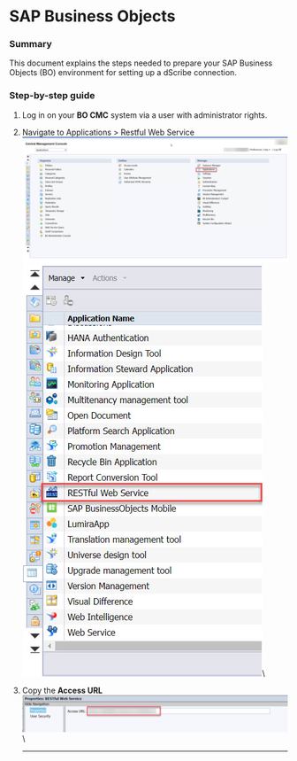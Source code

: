 # SAP Business Objects

### Summary

This document explains the steps needed to prepare your SAP Business Objects (BO) environment for setting up a dScribe connection.

### Step-by-step guide

1. Log in on your **BO CMC** system via a user with administrator rights.
2. Navigate to Applications > Restful Web Service\
   ![](../../.gitbook/assets/SAP-BO-application.jpg)\
   ![](../../.gitbook/assets/SAP-BO-RESTful-Web-Service.jpg)\

3. Copy the **Access URL**\
   ****![](../../.gitbook/assets/SAP-BO-access-url.jpg)****\
   ****
